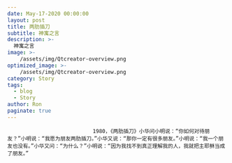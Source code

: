 ```yaml
---
date: May-17-2020 00:00:00
layout: post
title: 两肋插刀
subtitle: 神寓之言
description: >-
  神寓之言
image: >-
    /assets/img/Qtcreator-overview.png
optimized_image: >-
    /assets/img/Qtcreator-overview.png
category: Story
tags:
  - blog
  - Story
author: Ron
paginate: true
---
```


							　　1980，《两肋插刀》小华问小明说：“你如何对待朋友？”小明说：“我愿为朋友两肋插刀。”小华又说：“那你一定有很多朋友。”小明说：“我一个朋友也没有。”小华又问：“为什么？”小明说：“因为我找不到真正理解我的人，我就把主耶稣当成了朋友。”
							
							
						